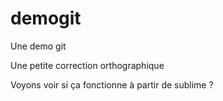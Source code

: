 # demogit
Une demo git

Une petite correction orthographique

Voyons voir si ça fonctionne à partir de sublime ?